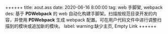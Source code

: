 ++++++
title: aout.ass
date: 2020-06-16 8:00:00
tag: web 手脚架, webpack
des: 基于 **PDWebpack** 的 web 自动化构建手脚架。扫描按规范目录开发的内容，并使用 **PDWebpack** 生成 webpack 配置。可在用户代码文件中进行调整扫描到的模块或追加新的模块。
label: warning:缺少主页, Empty Link
++++++